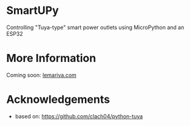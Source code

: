 # SmartUPy

Controlling "Tuya-type" smart power outlets using MicroPython and an ESP32


# More Information
Coming soon: [lemariva.com](https://lemariva.com)


# Acknowledgements
* based on: https://github.com/clach04/python-tuya
